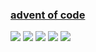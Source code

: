 ### [advent of code](https://adventofcode.com/)
![](https://img.shields.io/badge/day%20📅-15-blue)
![](https://img.shields.io/badge/stars%20⭐-21-yellow)
![](https://img.shields.io/badge/days%20completed-10-red)
![](https://github.com/KeeeN/adventofcode/actions/workflows/tests.yml/badge.svg)
![](https://github.com/KeeeN/adventofcode/actions/workflows/update_badges.yml/badge.svg)
